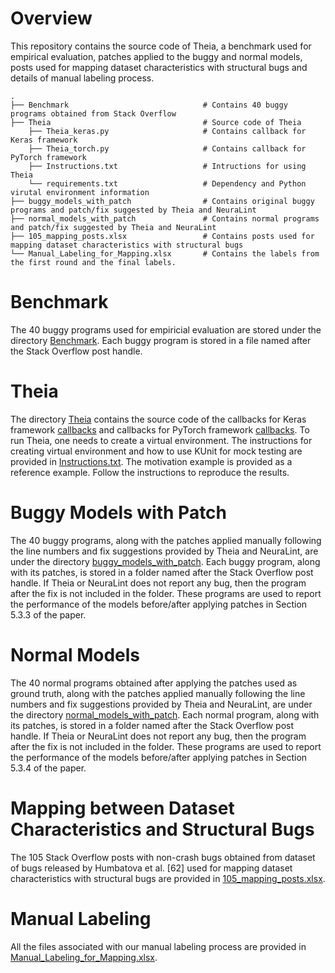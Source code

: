 
# Overview
This repository contains the source code of Theia, a benchmark used for empirical evaluation, patches applied to the buggy and normal models, posts used for mapping dataset characteristics with structural bugs and details of manual labeling process. 
```
.
├── Benchmark                              # Contains 40 buggy programs obtained from Stack Overflow 
├── Theia                                  # Source code of Theia
    ├── Theia_keras.py                     # Contains callback for Keras framework
    ├── Theia_torch.py                     # Contains callback for PyTorch framework
    ├── Instructions.txt                   # Intructions for using Theia
    └── requirements.txt                   # Dependency and Python virutal environment information
├── buggy_models_with_patch                # Contains original buggy programs and patch/fix suggested by Theia and NeuraLint
├── normal_models_with_patch               # Contains normal programs and patch/fix suggested by Theia and NeuraLint
├── 105_mapping_posts.xlsx                 # Contains posts used for mapping dataset characteristics with structural bugs
└── Manual_Labeling_for_Mapping.xlsx       # Contains the labels from the first round and the final labels.
```
# Benchmark
The 40 buggy programs used for empiricial evaluation are stored under the directory [Benchmark](https://github.com/anoau/Theia/tree/main/Benchmark). Each buggy program is stored in a file named after the Stack Overflow post handle. 

# Theia
The directory [Theia](https://github.com/anoau/Theia/tree/main/Theia) contains the source code of the callbacks for Keras framework [callbacks](https://github.com/anoau/Theia/blob/main/Theia/Theia_keras.py) and callbacks for PyTorch framework [callbacks](https://github.com/anoau/Theia/blob/main/Theia/Theia_torch.py). To run Theia, one needs to create a virtual environment. The instructions for creating virtual environment and how to use KUnit for mock testing are provided in [Instructions.txt](https://github.com/anoau/Theia/blob/main/Theia/Instructions.txt). The motivation example is provided as a reference example. Follow the instructions to reproduce the results.


# Buggy Models with Patch
The 40 buggy programs, along with the patches applied manually following the line numbers and fix suggestions provided by Theia and NeuraLint, are under the directory [buggy_models_with_patch](https://github.com/anoau/Theia/tree/main/buggy_models_with_patch). Each buggy program, along with its patches, is stored in a folder named after the Stack Overflow post handle. If Theia or NeuraLint does not report any bug, then the program after the fix is not included in the folder. These programs are used to report the performance of the models before/after applying patches in Section 5.3.3 of the paper.

# Normal Models
The 40 normal programs obtained after applying the patches used as ground truth, along with the patches applied manually following the line numbers and fix suggestions provided by Theia and NeuraLint, are under the directory  [normal_models_with_patch](https://github.com/anoau/Theia/tree/main/normal_models_with_patch). Each normal program, along with its patches, is stored in a folder named after the Stack Overflow post handle. If Theia or NeuraLint does not report any bug, then the program after the fix is not included in the folder. These programs are used to report the performance of the models before/after applying patches in Section 5.3.4 of the paper.

# Mapping between Dataset Characteristics and Structural Bugs
The 105 Stack Overflow posts with non-crash bugs obtained from dataset of bugs released by Humbatova et al. [62] used for mapping dataset characteristics with structural bugs are provided in [105_mapping_posts.xlsx](https://github.com/anoau/Theia/blob/main/105_mapping_posts.xlsx).

#  Manual Labeling
All the files associated with our manual labeling process are provided in  [Manual_Labeling_for_Mapping.xlsx](https://github.com/anoau/Theia/blob/main/Manual_Labeling_for_Mapping.xlsx).
